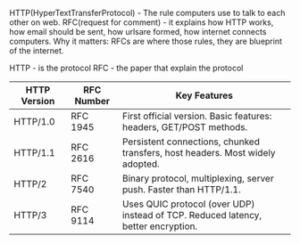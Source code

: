 HTTP(HyperTextTransferProtocol) - The rule computers use to talk to each other on web.
RFC(request for comment) - it explains how HTTP works, how email should be sent, how urlsare formed, how internet connects computers.
  Why it matters: RFCs are where those rules, they are blueprint of the internet.

HTTP - is the protocol
RFC - the paper that explain the protocol

| HTTP Version   | RFC Number  | Key Features                                                                 |
|---------------|------------|------------------------------------------------------------------------------|
| HTTP/1.0      | RFC 1945   | First official version. Basic features: headers, GET/POST methods.            |
| HTTP/1.1      | RFC 2616   | Persistent connections, chunked transfers, host headers. Most widely adopted. |
| HTTP/2        | RFC 7540   | Binary protocol, multiplexing, server push. Faster than HTTP/1.1.             |
| HTTP/3        | RFC 9114   | Uses QUIC protocol (over UDP) instead of TCP. Reduced latency, better encryption. |
